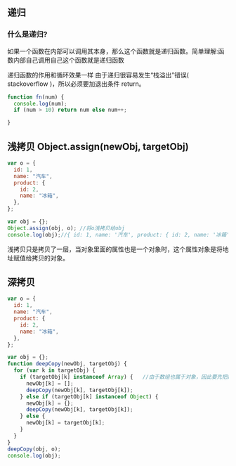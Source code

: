 ## 递归

### 什么是递归?

如果一个函数在内部可以调用其本身，那么这个函数就是递归函数。简单理解:函数内部自己调用自己这个函数就是递归函数

递归函数的作用和循环效果一样
由于递归很容易发生“栈溢出”错误( stackoverflow )，所以必须要加退出条件 return。

```javascript
function fn(num) {
  console.log(num);
  if (num > 10) return num else num++;

}
```
## 浅拷贝 Object.assign(newObj, targetObj)

```javascript
var o = {
  id: 1,
  name: "汽车",
  product: {
    id: 2,
    name: "冰箱",
  },
};

var obj = {};
Object.assign(obj, o); //将o浅拷贝给obj
console.log(obj);//{ id: 1, name: '汽车', product: { id: 2, name: '冰箱' } }
```

浅拷贝只是拷贝了一层，当对象里面的属性也是一个对象时，这个属性对象是将地址赋值给拷贝的对象。

## 深拷贝
```javascript
var o = {
  id: 1,
  name: "汽车",
  product: {
    id: 2,
    name: "冰箱",
  },
};

var obj = {};
function deepCopy(newObj, targetObj) {
  for (var k in targetObj) {
    if (targetObj[k] instanceof Array) {   //由于数组也属于对象，因此要先把数组的判断放在前面
      newObj[k] = [];  
      deepCopy(newObj[k], targetObj[k]);
    } else if (targetObj[k] instanceof Object) {
      newObj[k] = {};
      deepCopy(newObj[k], targetObj[k]);
    } else {
      newObj[k] = targetObj[k];
    }
  }
}
deepCopy(obj, o);
console.log(obj);

```